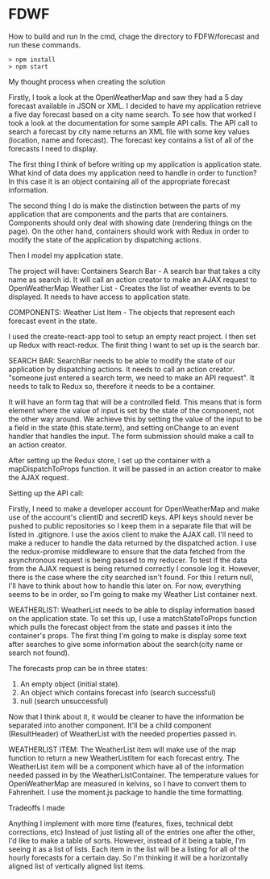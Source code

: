 # FDWF

How to build and run
In the cmd, chage the directory to FDFW/forecast and run these commands.

```
> npm install
> npm start
```

My thought process when creating the solution

Firstly, I took a look at the OpenWeatherMap and saw they had a 5 day forecast available in JSON or XML. I decided
to have my application retrieve a five day forecast based on a city name search. To see how that worked I took a look
at the documentation for some sample API calls. The API call to search a forecast by city name returns an XML file
with some key values (location, name and forecast). The forecast key contains a list of all of the forecasts I need
to display.

The first thing I think of before writing up my application is application state. What kind of data does my application need to handle in order to function? In this case it is an object containing all of the appropriate forecast information.

The second thing I do is make the distinction between the parts of my application that are components and the parts that are containers. Components should only deal with showing date (rendering things on the page). On the other hand, containers should work with Redux in order to modify the state of the application by dispatching actions.

Then I model my application state.

The project will have:
Containers
Search Bar - A search bar that takes a city name as search id. It will call an action creator to make an AJAX request to OpenWeatherMap
Weather List - Creates the list of weather events to be displayed. It needs to have access to application state.

COMPONENTS:
Weather List Item - The objects that represent each forecast event in the state.

I used the create-react-app tool to setup an empty react project. I then set up Redux with react-redux. The first thing I want to set up is the search bar.

SEARCH BAR:
SearchBar needs to be able to modify the state of our application by dispatching actions. It needs to call an action creator.
"someone just entered a search term, we need to make an API request". It needs to talk to Redux so, therefore it needs to be a container.

It will have an form tag that will be a controlled field. This means that is form element where the value of input is set by the state of the component, not the other way around. We achieve this by setting the value of the input to be a field in the state (this.state.term), and setting onChange to an event handler that handles the input. The form submission should make a call to an action creator.

After setting up the Redux store, I set up the container with a mapDispatchToProps function. It will be passed in an action creator to make the AJAX request.

Setting up the API call:

Firstly, I need to make a developer account for OpenWeatherMap and make use of the account's clientID and secretID keys. API keys should never be pushed to public repositories so I keep them in a separate file that will be listed in .gitignore. I use the axios client to make the AJAX call. I'll need to make a reducer to handle the data returned by the dispatched action. I use the redux-promise middleware to ensure that the data fetched from the asynchronous request is being passed to my reducer. To test if the data from the AJAX request is being returned correctly I console log it. However, there is the case where the city searched isn't found. For this I return null, I'll have to think about how to handle this later on. For now, everything seems to be in order, so I'm going to make my Weather List container next.

WEATHERLIST:
WeatherList needs to be able to display information based on the application state. To set this up, I use a matchStateToProps function which pulls the forecast object from the state and passes it into the container's props. The first thing I'm going to make is display some text after searches to give some information about the search(city name or search not found).

The forecasts prop can be in three states:
1. An empty object (initial state).
2. An object which contains forecast info (search successful)
3. null (search unsuccessful)

Now that I think about it, it would be cleaner to have the information be separated into another component. It'll be a child component (ResultHeader) of WeatherList with the needed properties passed in.

WEATHERLIST ITEM:
The WeatherList item will make use of the map function to return a new WeatherListItem for each forecast entry. The WeatherList item will be a component which have all of the information needed passed in by the WeatherListContainer. The temperature values for OpenWeatherMap are measured in kelvins, so I have to convert them to Fahrenheit. I use the moment.js package to handle the time formatting. 



Tradeoffs I made

Anything I implement with more time (features, fixes, technical debt corrections, etc)
Instead of just listing all of the entries one after the other, I'd like to make a table of sorts. However, instead of it being a table, I'm seeing it as a list of lists. Each item in the list will be a listing for all of the hourly forecasts for a certain day. So I'm thinking it will be a horizontally aligned list of vertically aligned list items.

